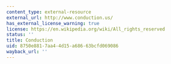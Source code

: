 ```yaml
---
content_type: external-resource
external_url: http://www.conduction.us/
has_external_license_warning: true
license: https://en.wikipedia.org/wiki/All_rights_reserved
status: ''
title: Conduction
uid: 8750e881-7aa4-4d15-a686-63bcfd069086
wayback_url: ''
---
```

